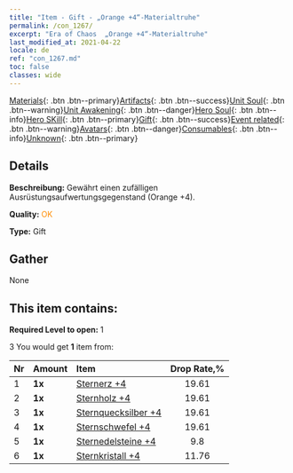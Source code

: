 ```yaml
---
title: "Item - Gift - „Orange +4“-Materialtruhe"
permalink: /con_1267/
excerpt: "Era of Chaos  „Orange +4“-Materialtruhe"
last_modified_at: 2021-04-22
locale: de
ref: "con_1267.md"
toc: false
classes: wide
---
```

 [Materials](/ItemsDE/){: .btn .btn--primary}[Artifacts](/ItemsDE/Artifacts/){: .btn .btn--success}[Unit Soul](/ItemsDE/UnitSoul/){: .btn .btn--warning}[Unit Awakening](/ItemsDE/UnitAwakening/){: .btn .btn--danger}[Hero Soul](/ItemsDE/HeroSoul/){: .btn .btn--info}[Hero SKill](/ItemsDE/HeroSkill/){: .btn .btn--primary}[Gift](/ItemsDE/Gift/){: .btn .btn--success}[Event related](/ItemsDE/Events/){: .btn .btn--warning}[Avatars](/ItemsDE/Avatars/){: .btn .btn--danger}[Consumables](/ItemsDE/Consumables/){: .btn .btn--info}[Unknown](/ItemsDE/Unknown/){: .btn .btn--primary}

## Details
 **Beschreibung:** Gewährt einen zufälligen Ausrüstungsaufwertungsgegenstand (Orange +4).

 **Quality:** <span style="color: #FF8C00">OK</span>

 **Type:** Gift

## Gather

  None

## This item contains:

 **Required Level to open:** 1

 3 You would get **1** item  from:

  | Nr | Amount |     Item    | Drop Rate,% |
  |:---|:-------|:------------|:---------:|
  | 1 |  **1x** | [Sternerz +4](/ItemsDE/mat_89/) | 19.61 | 
  | 2 |  **1x** | [Sternholz +4](/ItemsDE/mat_90/) | 19.61 | 
  | 3 |  **1x** | [Sternquecksilber +4](/ItemsDE/mat_91/) | 19.61 | 
  | 4 |  **1x** | [Sternschwefel +4](/ItemsDE/mat_92/) | 19.61 | 
  | 5 |  **1x** | [Sternedelsteine +4](/ItemsDE/mat_93/) | 9.8 | 
  | 6 |  **1x** | [Sternkristall +4](/ItemsDE/mat_94/) | 11.76 | 
